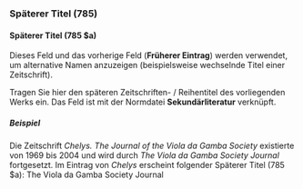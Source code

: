 ### Späterer Titel (785)  

#### Späterer Titel (785 $a)  
Dieses Feld und das vorherige Feld (**Früherer Eintrag**) werden verwendet, um alternative Namen anzuzeigen (beispielsweise wechselnde Titel einer Zeitschrift).  

Tragen Sie hier den späteren Zeitschriften- / Reihentitel des vorliegenden Werks ein. Das Feld ist mit der Normdatei **Sekundärliteratur** verknüpft.   

##### Beispiel
Die Zeitschrift _Chelys. The Journal of the Viola da Gamba Society_ existierte von 1969 bis 2004 und wird durch _The Viola da Gamba Society Journal_ fortgesetzt. Im Eintrag von _Chelys_ erscheint folgender Späterer Titel (785 $a): The Viola da Gamba Society Journal
